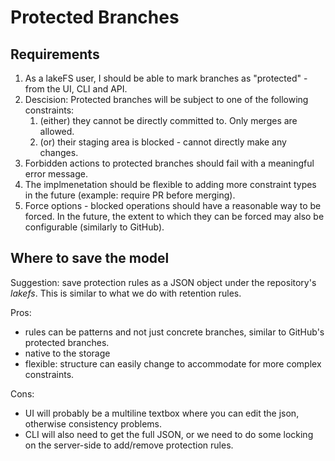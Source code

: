 # Protected Branches

## Requirements

1. As a lakeFS user, I should be able to mark branches as "protected" - from the UI, CLI and API.
1. Descision: Protected branches will be subject to one of the following constraints:
   1. (either) they cannot be directly committed to. Only merges are allowed.
   1. (or) their staging area is blocked - cannot directly make any changes.
1. Forbidden actions to protected branches should fail with a meaningful error message.
1. The implmenetation should be flexible to adding more constraint types in the future (example: require PR before merging).
1. Force options - blocked operations should have a reasonable way to be forced. In the future, the extent to which they can be forced may also be configurable (similarly to GitHub).

## Where to save the model
Suggestion: save protection rules as a JSON object under the repository's _lakefs_. This is similar to what we do with retention rules.

Pros:
- rules can be patterns and not just concrete branches, similar to GitHub's protected branches.
- native to the storage
- flexible: structure can easily change to accommodate for more complex constraints. 

Cons:
- UI will probably be a multiline textbox where you can edit the json, otherwise consistency problems.
- CLI will also need to get the full JSON, or we need to do some locking on the server-side to add/remove protection rules.
